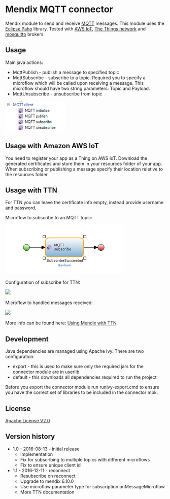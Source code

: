 # Mendix MQTT connector

Mendix module to send and receive [MQTT][1] messages. This module uses the [Eclipse Paho][3] library. 
Tested with [AWS IoT][5], [The Things network][4] and [mosquitto][2] brokers.

## Usage

Main java actions:

 * MqttPublish - publish a message to specified topic
 * MqttSubscribe - subscribe to a topic. Required you to specify a microflow which will be called upon receiving
   a message. This microflow should have two string parameters: Topic and Payload.
 * MqttUnsubscribe - unsubscribe from topic

  ![MQTT Microflow actions toolbox][9]

## Usage with Amazon AWS IoT
 
You need to register your app as a Thing on AWS IoT. Download the generated certificates and store them in your resources 
folder of your app. When subscribing or publishing a message specify their location reletive to the resources folder.

## Usage with TTN

For TTN you can leave the certificate info empty, instead provide username and password.

Microflow to subscribe to an MQTT topic:

 ![MQTT subscribe to topic][10]

Configuration of subscribe for TTN:

 ![][11]

Microflow to handled messages received:

 ![][12]

More info can be found here: [Using Mendix with TTN][14]
## Development

Java dependencies are managed using Apache Ivy. There are two configuration:
* export - this is used to make sure only the required jars for the connector module are in userlib
* default - this downloads all dependencies required to run the project

Before you export the connector module run runivy-export.cmd to ensure you have the correct set of libraries to be
included in the connector mpk.

## License

 [Apache License V2.0][13]

## Version history

* 1.0 - 2016-08-13 - initial release
  * Implementation
  * Fix for subscribing to multiple topics with different microflows
  * Fix to ensure unique client id
* 1.1 - 2016-12-11 - reconnect
  * Resubscribe on reconnect
  * Upgrade to mendix 6.10.0
  * Use microflow parameter type for subscription onMessageMicroflow
  * More TTN documentation
  
 [1]: http://mqtt.org/
 [2]: http://mosquitto.org/
 [3]: http://www.eclipse.org/paho/
 [4]: http://thethingsnetwork.org/
 [5]: https://aws.amazon.com/iot/
 [6]: https://staging.thethingsnetwork.org/wiki/Backend/Connect/Application
 [7]: https://staging.thethingsnetwork.org/wiki/Backend/Security
 [8]: https://staging.thethingsnetwork.org/wiki/Backend/ttnctl/QuickStart
 [9]: docs/images/mqtt-toolbox.png
 [10]: docs/images/ttn-subscribe.png
 [11]: docs/images/ttn-subscribe-details.png
 [12]: docs/images/ttn-callback-microflow.png
 [13]: license.txt
 [14]: docs/blogpost-ttn-mqtt-mendix.md
